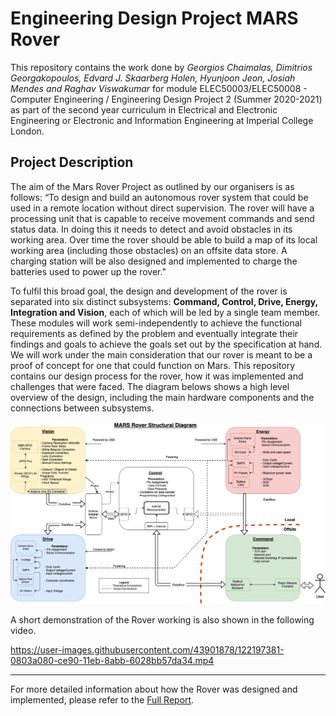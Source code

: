 # Engineering Design Project MARS Rover

This repository contains the work done by *Georgios Chaimalas, Dimitrios Georgakopoulos, Edvard J. Skaarberg Holen, Hyunjoon Jeon, Josiah Mendes and Raghav Viswakumar* for module ELEC50003/ELEC50008 - Computer Engineering / Engineering Design Project 2 (Summer 2020-2021) as part of the second year curriculum in Electrical and Electronic Engineering or Electronic and Information Engineering at Imperial College London. 

## Project Description

The aim of the Mars Rover Project as outlined by our organisers is as 
follows: “To design and build an autonomous rover system that could be used in a remote location without direct supervision. The rover will have a processing unit that is capable to receive movement commands and send status data. In doing this it needs to detect and avoid obstacles in its working area. Over time the rover should be able to build a map of its local working area (including those obstacles) on an offsite data store. A charging station will be also designed and implemented to charge the batteries used to power up the rover."

To fulfil this broad goal, the design and development of the rover is separated into 
six distinct subsystems: **Command, Control, Drive, Energy, Integration and Vision**,
each of which will be led by a single team member. These modules will work semi-independently to 
achieve the functional requirements as defined by the problem and 
eventually integrate their findings and goals to achieve the goals set out by the specification 
at hand. We will work under the main consideration that our rover is meant 
to be a proof of concept for one that could function on Mars. This repository 
contains our design process for the rover, how it was implemented and challenges that were faced. 
The diagram belows shows a high level overview of the design, including the main hardware components and the connections between subsystems. 

![Structrual Design](./report/images/Structural_Diagram.png)

A short demonstration of the Rover working is also shown in the following video. 

https://user-images.githubusercontent.com/43901878/122197381-0803a080-ce90-11eb-8abb-6028bb57da34.mp4

---

For more detailed information about how the Rover was designed and implemented, please refer to the [Full Report](https://github.com/JosiahMendes/Engineering-Design-Project-MARS-Rover/blob/master/Mars%20Rover%20Project%20Report.pdf). 
